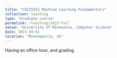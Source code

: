 ```yaml
---
title: "CSCI5521 Machine Learning Fundamentals"
collection: teaching
type: "Graduate course"
permalink: /teaching/2023-Fall
venue: "University of Minnesota, Computer Science"
date: 2023-09-01
location: "Minneapolis, US"
---
```


Having an office hour, and grading.